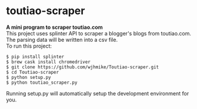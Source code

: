 # toutiao-scraper  

**A mini program to scraper toutiao.com**  
This project uses splinter API to scraper a blogger's blogs from toutiao.com. The parsing data will be written into a csv file.  
To run this project:  
```
$ pip install splinter  
$ brew cask install chromedriver
$ git clone https://github.com/wjhmike/Toutiao-scraper.git  
$ cd Toutiao-scraper  
$ python setup.py  
$ python toutiao_scraper.py
```
Running setup.py will automatically setup the development environment for you.

